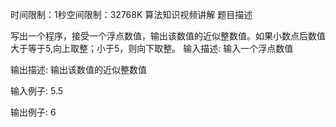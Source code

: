 时间限制：1秒空间限制：32768K
 算法知识视频讲解
 题目描述

 写出一个程序，接受一个浮点数值，输出该数值的近似整数值。如果小数点后数值大于等于5,向上取整；小于5，则向下取整。 
 输入描述:
 输入一个浮点数值


 输出描述:
 输出该数值的近似整数值

 输入例子:
 5.5

 输出例子:
 6
